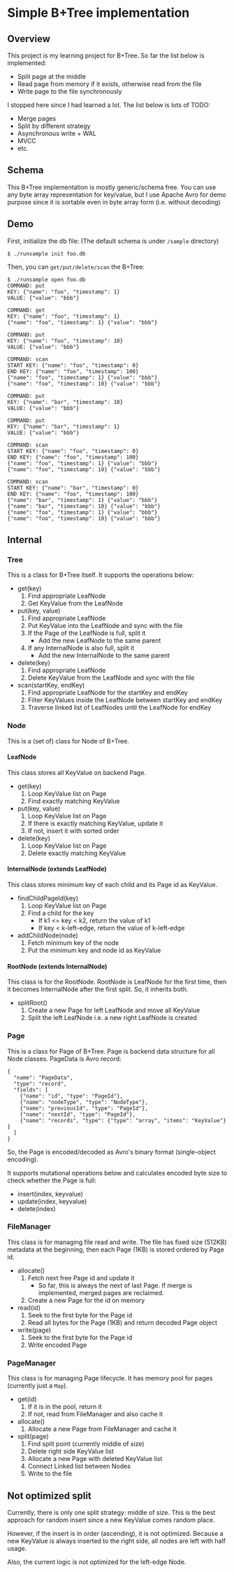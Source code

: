 # Simple B+Tree implementation

## Overview
This project is my learning project for B+Tree. So far the list below is implemented:

- Split page at the middle
- Read page from memory if it exists, otherwise read from the file
- Write page to the file synchronously

I stopped here since I had learned a lot. The list below is lots of TODO:

- Merge pages
- Split by different strategy
- Asynchronous write + WAL
- MVCC
- etc.

## Schema
This B+Tree implementation is mostly generic/schema free. You can use any byte array representation for key/value, but I use Apache Avro for demo purpose since it is sortable even in byte array form (i.e. without decoding)

## Demo
First, initialize the db file: (The default schema is under `/sample` directory)

```
$ ./runsample init foo.db
```

Then, you can `get/put/delete/scan` the B+Tree:

```
$ ./runsample open foo.db
COMMAND: put
KEY: {"name": "foo", "timestamp": 1}
VALUE: {"value": "bbb"}

COMMAND: get
KEY: {"name": "foo", "timestamp": 1}
{"name": "foo", "timestamp": 1} {"value": "bbb"}

COMMAND: put
KEY: {"name": "foo", "timestamp": 10}
VALUE: {"value": "bbb"}

COMMAND: scan
START KEY: {"name": "foo", "timestamp": 0}
END KEY: {"name": "foo", "timestamp": 100}
{"name": "foo", "timestamp": 1} {"value": "bbb"}
{"name": "foo", "timestamp": 10} {"value": "bbb"}

COMMAND: put
KEY: {"name": "bar", "timestamp": 10}
VALUE: {"value": "bbb"}

COMMAND: put
KEY: {"name": "bar", "timestamp": 1}
VALUE: {"value": "bbb"}

COMMAND: scan
START KEY: {"name": "foo", "timestamp": 0}
END KEY: {"name": "foo", "timestamp": 100}
{"name": "foo", "timestamp": 1} {"value": "bbb"}
{"name": "foo", "timestamp": 10} {"value": "bbb"}

COMMAND: scan
START KEY: {"name": "bar", "timestamp": 0}
END KEY: {"name": "foo", "timestamp": 100}
{"name": "bar", "timestamp": 1} {"value": "bbb"}
{"name": "bar", "timestamp": 10} {"value": "bbb"}
{"name": "foo", "timestamp": 1} {"value": "bbb"}
{"name": "foo", "timestamp": 10} {"value": "bbb"}
```

## Internal
### Tree
This is a class for B+Tree itself. It supports the operations below:

- get(key)
    1. Find appropriate LeafNode
    2. Get KeyValue from the LeafNode
- put(key, value)
    1. Find appropriate LeafNode
    2. Put KeyValue into the LeafNode and sync with the file
    3. If the Page of the LeafNode is full, split it
        - Add the new LeafNode to the same parent
    4. If any InternalNode is also full, split it
        - Add the new InternalNode to the same parent
- delete(key)
    1. Find appropriate LeafNode
    2. Delete KeyValue from the LeafNode and sync with the file
- scan(startKey, endKey)
    1. Find appropriate LeafNode for the startKey and endKey
    2. Filter KeyValues inside the LeafNode between startKey and endKey
    3. Traverse linked list of LeafNodes until the LeafNode for endKey 

### Node
This is a (set of) class for Node of B+Tree.

#### LeafNode
This class stores all KeyValue on backend Page.

- get(key)
    1. Loop KeyValue list on Page
    2. Find exactly matching KeyValue
- put(key, value)
    1. Loop KeyValue list on Page
    2. If there is exactly matching KeyValue, update it
    3. If not, insert it with sorted order
- delete(key)
    1. Loop KeyValue list on Page
    2. Delete exactly matching KeyValue
    
#### InternalNode (extends LeafNode)
This class stores minimum key of each child and its Page id as KeyValue.

- findChildPageId(key)
    1. Loop KeyValue list on Page
    2. Find a child for the key
        - If k1 <= key < k2, return the value of k1
        - If key < k-left-edge, return the value of k-left-edge
- addChildNode(node)
    1. Fetch minimum key of the node
    2. Put the minimum key and node id as KeyValue

#### RootNode (extends InternalNode)
This class is for the RootNode. RootNode is LeafNode for the first time, then it becomes InternalNode after the first split. So, it inherits both.

- splitRoot()
    1. Create a new Page for left LeafNode and move all KeyValue
    2. Split the left LeafNode i.e. a new right LeafNode is created

### Page
This is a class for Page of B+Tree. Page is backend data structure for all Node classes. PageData is Avro record:

```
{
  "name": "PageData",
  "type": "record",
  "fields": [
    {"name": "id", "type": "PageId"},
    {"name": "nodeType", "type": "NodeType"},
    {"name": "previousId", "type": "PageId"},
    {"name": "nextId", "type": "PageId"},
    {"name": "records", "type": {"type": "array", "items": "KeyValue"} }
  ]
}
```

So, the Page is encoded/decoded as Avro's binary format (single-object encoding).

It supports mutational operations below and calculates encoded byte size to check whether the Page is full:

- insert(index, keyvalue)
- update(index, keyvalue)
- delete(index)

### FileManager
This class is for managing file read and write. The file has fixed size (512KB) metadata at the beginning, then each Page (1KB) is stored ordered by Page id.

- allocate()
    1. Fetch next free Page id and update it
        - So far, this is always the next of last Page. If merge is implemented, merged pages are reclaimed.
    2. Create a new Page for the id on memory
- read(id)
    1. Seek to the first byte for the Page id
    2. Read all bytes for the Page (1KB) and return decoded Page object
- write(page)
    1. Seek to the first byte for the Page id
    2. Write encoded Page

### PageManager
This class is for managing Page lifecycle. It has memory pool for pages (currently just a `Map`).

- get(id)
    1. If it is in the pool, return it
    2. If not, read from FileManager and also cache it
- allocate()
    1. Allocate a new Page from FileManager and cache it
- split(page)
    1. Find split point (currently middle of size)
    2. Delete right side KeyValue list
    3. Allocate a new Page with deleted KeyValue list
    4. Connect Linked list between Nodes
    5. Write to the file

## Not optimized split
Currently, there is only one split strategy: middle of size. This is the best approach for random insert since a new KeyValue comes random place.

However, if the insert is in order (ascending), it is not optimized. Because a new KeyValue is always inserted to the right side, all nodes are left with half usage.

Also, the current logic is not optimized for the left-edge Node. 


